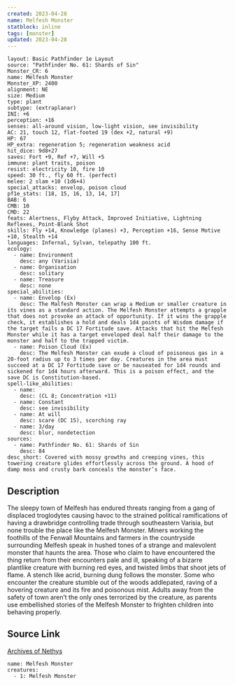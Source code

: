 ```yaml
---
created: 2023-04-28
name: Melfesh Monster
statblock: inline
tags: [monster]
updated: 2023-04-28
---
```

```statblock
layout: Basic Pathfinder 1e Layout
source: "Pathfinder No. 61: Shards of Sin"
Monster_CR: 6
name: Melfesh Monster
Monster_XP: 2400
alignment: NE
size: Medium
type: plant
subtype: (extraplanar)
INI: +6
perception: +16
senses: all-around vision, low-light vision, see invisibility
AC: 21, touch 12, flat-footed 19 (dex +2, natural +9)
HP: 67
HP_extra: regeneration 5; regeneration weakness acid
hit_dice: 9d8+27
saves: Fort +9, Ref +7, Will +5
immune: plant traits, poison
resist: electricity 10, fire 10
speed: 30 ft., fly 60 ft. (perfect)
melee: 2 slam +10 (1d6+4)
special_attacks: envelop, poison cloud
pf1e_stats: [18, 15, 16, 13, 14, 17]
BAB: 6
CMB: 10
CMD: 22
feats: Alertness, Flyby Attack, Improved Initiative, Lightning Reflexes, Point-Blank Shot
skills: Fly +14, Knowledge (planes) +3, Perception +16, Sense Motive +10, Stealth +14
languages: Infernal, Sylvan, telepathy 100 ft.
ecology:
  - name: Environment
    desc: any (Varisia)
  - name: Organisation
    desc: solitary
  - name: Treasure
    desc: none
special_abilities:
  - name: Envelop (Ex)
    desc: The Malfesh Monster can wrap a Medium or smaller creature in its vines as a standard action. The Melfesh Monster attempts a grapple that does not provoke an attack of opportunity. If it wins the grapple check, it establishes a hold and deals 1d4 points of Wisdom damage if the target fails a DC 17 Fortitude save. Attacks that hit the Melfesh Monster while it has a target enveloped deal half their damage to the monster and half to the trapped victim.
  - name: Poison Cloud (Ex)
    desc: The Melfesh Monster can exude a cloud of poisonous gas in a 20-foot radius up to 3 times per day. Creatures in the area must succeed at a DC 17 Fortitude save or be nauseated for 1d4 rounds and sickened for 1d4 hours afterward. This is a poison effect, and the save DC is Constitution-based.
spell-like_abilities:
  - name:
    desc: (CL 8; Concentration +11)
  - name: Constant
    desc: see invisibility
  - name: At will
    desc: scare (DC 15), scorching ray
  - name: 3/day
    desc: blur, nondetection
sources:
  - name: Pathfinder No. 61: Shards of Sin
    desc: 84
desc_short: Covered with mossy growths and creeping vines, this towering creature glides effortlessly across the ground. A hood of damp moss and crusty bark conceals the monster’s face.
```
## Description
The sleepy town of Melfesh has endured threats ranging from a gang of displaced troglodytes causing havoc to the strained political ramifications of having a drawbridge controlling trade through southeastern Varisia, but none trouble the place like the Melfesh Monster. Miners working the foothills of the Fenwall Mountains and farmers in the countryside surrounding Melfesh speak in hushed tones of a strange and malevolent monster that haunts the area. Those who claim to have encountered the thing return from their encounters pale and ill, speaking of a bizarre plantlike creature with burning red eyes, and twisted limbs that shoot jets of flame. A stench like acrid, burning dung follows the monster. Some who encounter the creature stumble out of the woods addlepated, raving of a hovering creature and its fire and poisonous mist. Adults away from the safety of town aren’t the only ones terrorized by the creature, as parents use embellished stories of the Melfesh Monster to frighten children into behaving properly.
## Source Link
[Archives of Nethys](https://aonprd.com/MonsterDisplay.aspx?ItemName=Melfesh%20Monster)
```encounter-table
name: Melfesh Monster
creatures:
  - 1: Melfesh Monster
```
